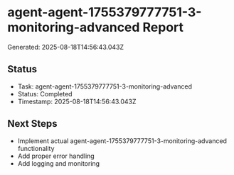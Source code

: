 # agent-agent-1755379777751-3-monitoring-advanced Report

Generated: 2025-08-18T14:56:43.043Z

## Status
- Task: agent-agent-1755379777751-3-monitoring-advanced
- Status: Completed
- Timestamp: 2025-08-18T14:56:43.043Z

## Next Steps
- Implement actual agent-agent-1755379777751-3-monitoring-advanced functionality
- Add proper error handling
- Add logging and monitoring
